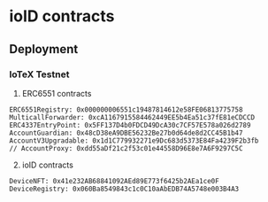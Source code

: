 # ioID contracts

## Deployment

### IoTeX Testnet

1. ERC6551 contracts

```
ERC6551Registry: 0x000000006551c19487814612e58FE06813775758
MulticallForwarder: 0xcA1167915584462449EE5b4Ea51c37fE81eCDCCD
ERC4337EntryPoint: 0x5FF137D4b0FDCD49DcA30c7CF57E578a026d2789
AccountGuardian: 0x48cD38eA9DBE56232Be27b0d64de8d2CC45B1b47
AccountV3Upgradable: 0x1d1C779932271e9Dc683d5373E84Fa4239F2b3fb
// AccountProxy: 0xdd55aDf21c2f53c01e44558D96E8e7A6F9297C5C
```

2. ioID contracts

```
DeviceNFT: 0x41e232AB68841092AEd89E773f6425b2AEa1ce0F
DeviceRegistry: 0x060Ba8549843c1c0C10aAbEDB74A5748e003B4A3
```
